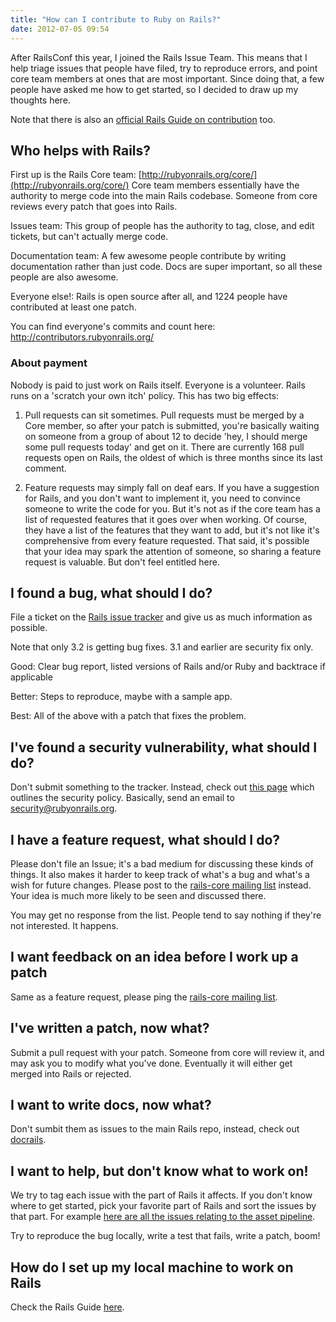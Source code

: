 ```yaml
---
title: "How can I contribute to Ruby on Rails?"
date: 2012-07-05 09:54
---
```


After RailsConf this year, I joined the Rails Issue Team. This means that I
help triage issues that people have filed, try to reproduce errors, and point
core team members at ones that are most important. Since doing that, a few
people have asked me how to get started, so I decided to draw up my thoughts
here.

Note that there is also an [official Rails Guide on contribution](http://edgeguides.rubyonrails.org/contributing_to_ruby_on_rails.html) too.

## Who helps with Rails?

First up is the Rails Core team: [http://rubyonrails.org/core/](http://rubyonrails.org/core/)
Core team members essentially have the authority to merge code into the main
Rails codebase. Someone from core reviews every patch that goes into Rails.

Issues team: This group of people has the authority to tag, close, and edit
tickets, but can't actually merge code.

Documentation team: A few awesome people contribute by writing documentation
rather than just code. Docs are super important, so all these people are also
awesome.

Everyone else!: Rails is open source after all, and 1224 people have
contributed at least one patch.

You can find everyone's commits and count here: http://contributors.rubyonrails.org/

### About payment

Nobody is paid to just work on Rails itself. Everyone is a volunteer. Rails
runs on a 'scratch your own itch' policy. This has two big effects:

1. Pull requests can sit sometimes. Pull requests must be merged by a Core
member, so after your patch is submitted, you're basically waiting on
someone from a group of about 12 to decide 'hey, I should merge some pull
requests today' and get on it. There are currently 168 pull requests open on
Rails, the oldest of which is three months since its last comment.

2. Feature requests may simply fall on deaf ears. If you have a suggestion for
Rails, and you don't want to implement it, you need to convince someone to
write the code for you. But it's not as if the core team has a list of
requested features that it goes over when working. Of course, they have a list
of the features that they want to add, but it's not like it's comprehensive
from every feature requested. That said, it's possible that your idea may
spark the attention of someone, so sharing a feature request is valuable.
But don't feel entitled here.

## I found a bug, what should I do?

File a ticket on the [Rails issue tracker](https://github.com/rails/rails/issues)
and give us as much information as possible.

Note that only 3.2 is getting bug fixes. 3.1 and earlier are security fix only.

Good: Clear bug report, listed versions of Rails and/or Ruby and backtrace if
applicable

Better: Steps to reproduce, maybe with a sample app. 

Best: All of the above with a patch that fixes the problem.

## I've found a security vulnerability, what should I do?

Don't submit something to the tracker. Instead, check out [this page](http://rubyonrails.org/security)
which outlines the security policy. Basically, send an email to [security@rubyonrails.org](mailto:security@rubyonrails.org).

## I have a feature request, what should I do?

Please don't file an Issue; it's a bad medium for discussing these kinds of
things. It also makes it harder to keep track of what's a bug and what's a
wish for future changes. Please post to the [rails-core mailing list](https://groups.google.com/forum/?fromgroups#!forum/rubyonrails-core)
instead. Your idea is much more likely to be seen and discussed there.

You may get no response from the list. People tend to say nothing if they're
not interested. It happens.

## I want feedback on an idea before I work up a patch

Same as a feature request, please ping the [rails-core mailing list](https://groups.google.com/forum/?fromgroups#!forum/rubyonrails-core).

## I've written a patch, now what?

Submit a pull request with your patch. Someone from core will review it, and
may ask you to modify what you've done. Eventually it will either get merged
into Rails or rejected.

## I want to write docs, now what?

Don't sumbit them as issues to the main Rails repo, instead, check out
[docrails](http://weblog.rubyonrails.org/2012/3/7/what-is-docrails/).

## I want to help, but don't know what to work on!

We try to tag each issue with the part of Rails it affects. If you don't know
where to get started, pick your favorite part of Rails and sort the issues
by that part. For example [here are all the issues relating to the asset pipeline](https://github.com/rails/rails/issues?labels=asset+pipeline&page=1&sort=updated&state=open).

Try to reproduce the bug locally, write a test that fails, write a patch, boom!

## How do I set up my local machine to work on Rails

Check the Rails Guide [here](http://edgeguides.rubyonrails.org/contributing_to_ruby_on_rails.html#running-the-test-suite).
